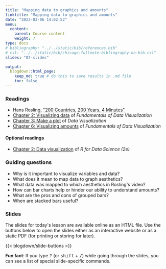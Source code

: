 ```yaml
---
title: "Mapping data to graphics and amounts"
linktitle: "Mapping data to graphics and amounts"
date: "2023-03-06 14:02:52"
menu:
  content:
    parent: Course content
    weight: 7
type: docs
# bibliography: "../../static/bib/references.bib"
# csl: "../../static/bib/chicago-fullnote-bibliography-no-bib.csl"
slides: "07-slides"

output:
  blogdown::html_page:
    keep_md: true # do this to save results in .md file
    toc: false
---
```


### Readings

- <i class="fab fa-youtube"></i> Hans Rosling, ["200 Countries, 200 Years, 4 Minutes"](https://www.youtube.com/watch?v=jbkSRLYSojo)
- <i class="fas fa-book"></i> [Chapter 2: Visualizing data](https://clauswilke.com/dataviz/aesthetic-mapping.html) of *Fundamentals of Data Visualization*
- <i class="fas fa-book"></i> [Chapter 3: Make a plot](http://socviz.co/makeplot.html) of *Data Visualization*
- <i class="fas fa-book"></i> [Chapter 6: Visualizing amounts](https://clauswilke.com/dataviz/visualizing-amounts.html) of *Fundamentals of Data Visualization*


#### Optional readings
- <i class="fas fa-book"></i> [Chapter 2: Data visualization](https://r4ds.hadley.nz/data-visualize.html) of *R for Data Science (2e)*

<!-- #### Other resources -->

<!-- [This tutorial by Cédric Scherer](https://www.cedricscherer.com/2019/05/17/the-evolution-of-a-ggplot-ep.-1/) is an excellent demonstration of the grammar of graphics and the sequential nature of building up a plot layer-by-layer. -->


### Guiding questions

- Why is it important to visualize variables and data?
- What does it mean to map data to graph aesthetics?
- What data was mapped to which aesthetics in Rosling's video?
- How can bar charts help or hinder our ability to understand amounts?
- What are the pros and cons of grouped bars?
- When are stacked bars useful?


### Slides

The slides for today's lesson are available online as an HTML file. Use the buttons below to open the slides either as an interactive website or as a static PDF (for printing or storing for later).

{{< blogdown/slide-buttons >}}

**Fun fact**: If you type <kbd>?</kbd> (or <kbd>shift</kbd> + <kbd>/</kbd>) while going through the slides, you can see a list of special slide-specific commands.
